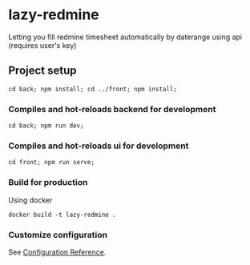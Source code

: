 # lazy-redmine

Letting you fill redmine timesheet automatically by daterange using api (requires user's key)

## Project setup
```
cd back; npm install; cd ../front; npm install;
```

### Compiles and hot-reloads backend for development
```
cd back; npm run dev;
```

### Compiles and hot-reloads ui for development
```
cd front; npm run serve;
```

### Build for production
Using docker
```
docker build -t lazy-redmine .
```


### Customize configuration
See [Configuration Reference](https://cli.vuejs.org/config/).
